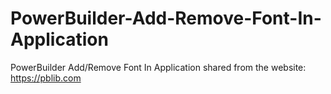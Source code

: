 # PowerBuilder-Add-Remove-Font-In-Application
PowerBuilder Add/Remove Font In Application
shared from the website: https://pblib.com
